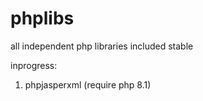 # phplibs
all independent php libraries included
stable

inprogress:
1. phpjasperxml (require php 8.1)
